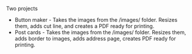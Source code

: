 
Two projects

- Button maker - Takes the images from the /images/ folder. Resizes them, adds cut line, and creates a PDF ready for printing.
- Post cards - Takes the images from the /images/ folder. Resizes them, adds border to images, adds address page, creates PDF ready for printing.